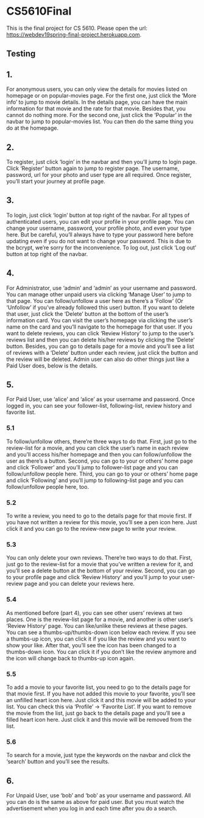 # CS5610Final
This is the final project for CS 5610. Please open the url: https://webdev19spring-final-project.herokuapp.com.


## Testing

## 1. 
For anonymous users, you can only view the details for movies listed on homepage or on popular-movies page. For the first one, just click the ‘More info’ to jump to movie details. In the details page, you can have the main information for that movie and the rate for that movie. Besides that, you cannot do nothing more. For the second one, just click the ‘Popular’ in the navbar to jump to popular-movies list. You can then do the same thing you do at the homepage.
## 2. 
To register, just click ‘login’ in the navbar and then you’ll jump to login page. Click ‘Register’ button again to jump to register page. The username, password, url for your photo and user type are all required. Once register, you’ll start your journey at profile page.
## 3. 
To login, just click ‘login’ button at top right of the navbar. 
For all types of authenticated users, you can edit your profile in your profile page. You can change your username, password, your profile photo, and even your type here. But be careful, you’ll always have to type your password here before updating even if you do not want to change your password. This is due to the bcrypt, we’re sorry for the inconvenience.
To log out, just click ‘Log out’ button at top right of the navbar.
## 4. 
For Administrator, use ‘admin’ and ‘admin’ as your username and password. You can manage other unpaid users via clicking ‘Manage User’ to jump to that page. You can follow/unfollow a user here as there’s a ‘Follow’ (Or ‘Unfollow’ if you’ve already followed this user) button. If you want to delete that user, just click the ‘Delete’ button at the bottom of the user’s information card. You can visit the user’s homepage via clicking the user’s name on the card and you’ll navigate to the homepage for that user. If you want to delete reviews, you can click ‘Review History’ to jump to the user’s reviews list and then you can delete his/her reviews by clicking the ‘Delete’ button. Besides, you can go to details page for a movie and you’ll see a list of reviews with a ‘Delete’ button under each review, just click the button and the review will be deleted. Admin user can also do other things just like a Paid User does, below is the details.
## 5. 
For Paid User, use ‘alice’ and ‘alice’ as your username and password. Once logged in, you can see your follower-list, following-list, review history and favorite list. 
### 5.1 
To follow/unfollow others, there’re three ways to do that. First, just go to the review-list for a movie, and you can click the user’s name in each review and you’ll access his/her homepage and then you can follow/unfollow the user as there’s a button. Second, you can go to your or others’ home page and click ‘Follower’ and you’ll jump to follower-list page and you can follow/unfollow people here. Third, you can go to your or others’ home page and click ‘Following’ and you’ll jump to following-list page and you can follow/unfollow people here, too.
### 5.2
To write a review, you need to go to the details page for that movie first. If you have not written a review for this movie, you’ll see a pen icon here. Just click it and you can go to the review-new page to write your review.
### 5.3 
You can only delete your own reviews. There’re two ways to do that. First, just go to the review-list for a movie that you’ve written a review for it, and you’ll see a delete button at the bottom of your review. Second, you can go to your profile page and click ‘Review History’ and you’ll jump to your user-review page and you can delete your reviews here.
### 5.4 
As mentioned before (part 4), you can see other users’ reviews at two places. One is the review-list page for a movie, and another is other user’s ‘Review History’ page. You can like/unlike these reviews at these pages. You can see a thumbs-up/thumbs-down icon below each review. If you see a thumbs-up icon, you can click it if you like the review and you want to show your like. After that, you’ll see the icon has been changed to a thumbs-down icon. You can click it if you don’t like the review anymore and the icon will change back to thumbs-up icon again.
### 5.5 
To add a movie to your favorite list, you need to go to the details page for that movie first. If you have not added this movie to your favorite, you’ll see an unfilled heart icon here. Just click it and this movie will be added to your list. You can check this via ‘Profile’ -> ‘Favorite List’. If you want to remove the movie from the list, just go back to the details page and you’ll see a filled heart icon here. Just click it and this movie will be removed from the list.
### 5.6 
To search for a movie, just type the keywords on the navbar and click the ‘search’ button and you’ll see the results.
## 6. 
For Unpaid User, use ‘bob’ and ‘bob’ as your username and password. All you can do is the same as above for paid user. But you must watch the advertisement when you log in and each time after you do a search.
